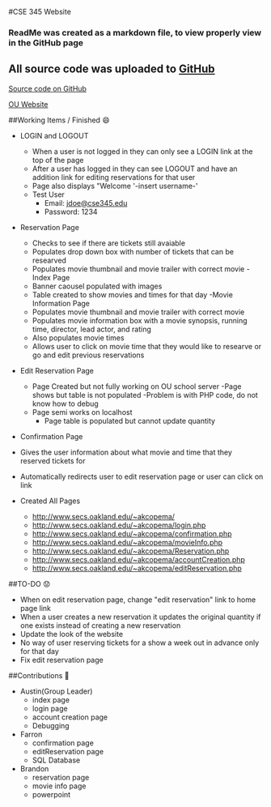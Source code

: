 #CSE 345 Website

### ReadMe was created as a markdown file, to view properly view in the GitHub page
## All source code was uploaded to [GitHub](https://github.com/acope/CSE345_website)
[Source code on GitHub](https://github.com/acope/CSE345_website)

[OU Website](http://www.secs.oakland.edu/~akcopema/)

##Working Items / Finished :smile:
- LOGIN and LOGOUT
  - When a user is not logged in they can only see a LOGIN link at the top of the page
  - After a user has logged in they can see LOGOUT and have an addition link for editing reservations for that user
  - Page also displays "Welcome '-insert username-'
  - Test User
    - Email: jdoe@cse345.edu
    - Password: 1234
- Reservation Page
  - Checks to see if there are tickets still avaiable
  - Populates drop down box with number of tickets that can be researved
  - Populates movie thumbnail and movie trailer with correct movie
-Index Page
  - Banner caousel populated with images
  - Table created to show movies and times for that day
-Movie Information Page
  - Populates movie thumbnail and movie trailer with correct movie
  - Populates movie information box with a movie synopsis, running time, director, lead actor, and rating
  - Also populates movie times
  - Allows user to click on movie time that they would like to researve or go and edit previous reservations
- Edit Reservation Page
  - Page Created but not fully working on OU school server
    -Page shows but table is not populated
    -Problem is with PHP code, do not know how to debug
  - Page semi works on localhost
    - Page table is populated but cannot update quantity
- Confirmation Page
 - Gives the user information about what movie and time that they reserved tickets for
 - Automatically redirects user to edit reservation page or user can click on link
  
  
- Created All Pages
  - http://www.secs.oakland.edu/~akcopema/
  - http://www.secs.oakland.edu/~akcopema/login.php
  - http://www.secs.oakland.edu/~akcopema/confirmation.php
  - http://www.secs.oakland.edu/~akcopema/movieInfo.php
  - http://www.secs.oakland.edu/~akcopema/Reservation.php
  - http://www.secs.oakland.edu/~akcopema/accountCreation.php
  - http://www.secs.oakland.edu/~akcopema/editReservation.php

##TO-DO :worried:
- When on edit reservation page, change "edit reservation" link to home page link
- When a user creates a new reservation it updates the original quantity if one exists instead of creating a new reservation
- Update the look of the website
- No way of user reserving tickets for a show a week out in advance only for that day
- Fix edit reservation page

##Contributions :clap:
- Austin(Group Leader)
  - index page
  - login page
  - account creation page
  - Debugging
- Farron
  - confirmation page
  - editReservation page
  - SQL Database
- Brandon
  - reservation page
  - movie info page
  - powerpoint


